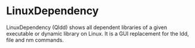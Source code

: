 LinuxDependency
===============

LinuxDependency (Qldd) shows all dependent libraries of a given executable or dynamic library on Linux. 
It is a GUI replacement for the ldd, file and nm commands.
